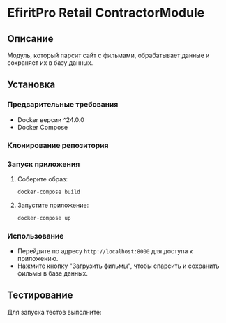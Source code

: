 # EfiritPro Retail ContractorModule

## Описание
Модуль, который парсит сайт с фильмами, обрабатывает данные и сохраняет их в базу данных.

## Установка

### Предварительные требования
- Docker версии ^24.0.0
- Docker Compose

### Клонирование репозитория

### Запуск приложения
1. Соберите образ:
   ```bash
   docker-compose build
   ```
2. Запустите приложение:
   ```bash
   docker-compose up
   ```

### Использование
- Перейдите по адресу `http://localhost:8000` для доступа к приложению.
- Нажмите кнопку "Загрузить фильмы", чтобы спарсить и сохранить фильмы в базе данных.

## Тестирование
Для запуска тестов выполните:
